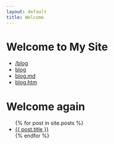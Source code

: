 ```yaml
---
layout: default
title: Welcome
---
```


# Welcome to My Site

- [/blog](/blog)
- [blog](blog)
- [blog.md](blog.md)
- [blog.htm](blog.html)


# Welcome again

<ul>
  {% for post in site.posts %}
    <li>
      <a href="{{ post.url }}">{{ post.title }}</a>
    </li>
  {% endfor %}
</ul>
